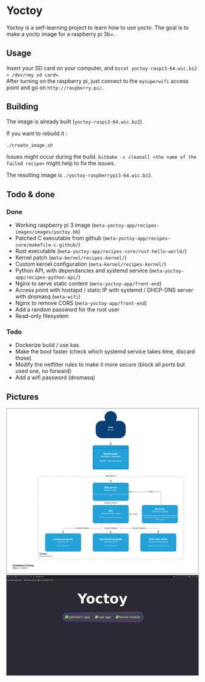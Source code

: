 Yoctoy
======

Yoctoy is a self-learning project to learn how to use yocto.
The goal is to make a yocto image for a raspberry pi 3b+.

Usage
-----

Insert your SD card on your computer, and `bzcat yoctoy-raspi3-64.wic.bz2 > /dev/<my sd card>`.  
After turning on the raspberry pi, just connect to the `mysuperwifi` access point and go on `http://raspberry.pi/`.

Building
--------

The image is already built (`yoctoy-raspi3-64.wic.bz2`).

If you want to rebuild it :
```bash
./create_image.sh
```

Issues might occur during the build.
`bitbake -c cleanall <the name of the failed recipe>` might help to fix the issues.

The resulting image is `./yoctoy-raspberrypi3-64.wic.bz2`.

Todo & done
-----------

### Done

* Working raspberry pi 3 image (`meta-yoctoy-app/recipes-images/images/yoctoy.bb`)
* Patched C executable from github (`meta-yoctoy-app/recipes-core/makefile-c-github/`)
* Rust executable (`meta-yoctoy-app/recipes-core/rust-hello-world/`)
* Kernel patch (`meta-kernel/recipes-kernel/`)
* Custom kernel configuration (`meta-kernel/recipes-kernel/`)
* Python API, with dependancies and systemd service (`meta-yoctoy-app/recipes-python-api/`)
* Nginx to serve static content (`meta-yoctoy-app/front-end`)
* Access point with hostapd / static IP with systemd / DHCP-DNS server with dnsmasq (`meta-wifi`)
* Nginx to remove CORS (`meta-yoctoy-app/front-end`)
* Add a random password for the root user
* Read-only filesystem

### Todo

* Dockerize build / use kas
* Make the boot faster (check which systemd service takes time, discard those)
* Modify the netfilter rules to make it more secure (block all ports but used one, no forward)
* Add a wifi password (dnsmasq)

Pictures
--------

![container-diagram](images/container-diagram.png)
![alt text](images/yoctoy-web-interface.png)